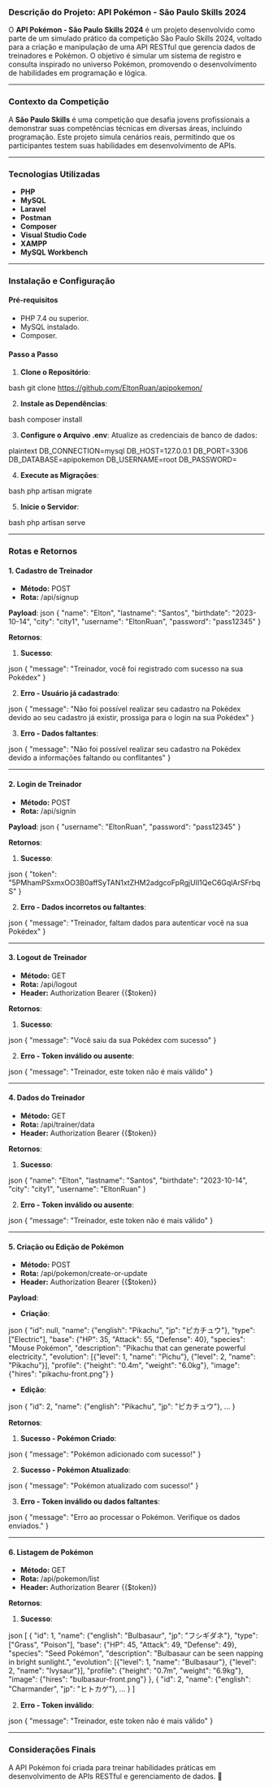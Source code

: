 ### **Descrição do Projeto: API Pokémon - São Paulo Skills 2024**

O **API Pokémon - São Paulo Skills 2024** é um projeto desenvolvido como parte de um simulado prático da competição São Paulo Skills 2024, voltado para a criação e manipulação de uma API RESTful que gerencia dados de treinadores e Pokémon. O objetivo é simular um sistema de registro e consulta inspirado no universo Pokémon, promovendo o desenvolvimento de habilidades em programação e lógica.

---

### **Contexto da Competição**
A **São Paulo Skills** é uma competição que desafia jovens profissionais a demonstrar suas competências técnicas em diversas áreas, incluindo programação. Este projeto simula cenários reais, permitindo que os participantes testem suas habilidades em desenvolvimento de APIs.

---

### **Tecnologias Utilizadas**
- **PHP**  
- **MySQL**  
- **Laravel**  
- **Postman**  
- **Composer**  
- **Visual Studio Code**  
- **XAMPP**  
- **MySQL Workbench**

---

### **Instalação e Configuração**
#### **Pré-requisitos**
- PHP 7.4 ou superior.  
- MySQL instalado.  
- Composer.  

#### **Passo a Passo**
1. **Clone o Repositório**:
   
bash
   git clone https://github.com/EltonRuan/apipokemon/


2. **Instale as Dependências**:
   
bash
   composer install


3. **Configure o Arquivo .env**:
   Atualize as credenciais de banco de dados:
   
plaintext
   DB_CONNECTION=mysql
   DB_HOST=127.0.0.1
   DB_PORT=3306
   DB_DATABASE=apipokemon
   DB_USERNAME=root
   DB_PASSWORD=


4. **Execute as Migrações**:
   
bash
   php artisan migrate


5. **Inicie o Servidor**:
   
bash
   php artisan serve


---

### **Rotas e Retornos**
#### **1. Cadastro de Treinador**
- **Método:** POST  
- **Rota:** /api/signup

**Payload**:
json
{
    "name": "Elton",
    "lastname": "Santos",
    "birthdate": "2023-10-14",
    "city": "city1",
    "username": "EltonRuan",
    "password": "pass12345"
}


**Retornos**:
1. **Sucesso**:
   
json
   {
       "message": "Treinador, você foi registrado com sucesso na sua Pokédex"
   }

2. **Erro - Usuário já cadastrado**:
   
json
   {
       "message": "Não foi possível realizar seu cadastro na Pokédex devido ao seu cadastro já existir, prossiga para o login na sua Pokédex"
   }

3. **Erro - Dados faltantes**:
   
json
   {
       "message": "Não foi possível realizar seu cadastro na Pokédex devido a informações faltando ou conflitantes"
   }


---

#### **2. Login de Treinador**
- **Método:** POST  
- **Rota:** /api/signin

**Payload**:
json
{
    "username": "EltonRuan",
    "password": "pass12345"
}


**Retornos**:
1. **Sucesso**:
   
json
   {
       "token": "5PMhamPSxmxOO3B0affSyTAN1xtZHM2adgcoFpRgjUII1QeC6GqlArSFrbqS"
   }

2. **Erro - Dados incorretos ou faltantes**:
   
json
   {
       "message": "Treinador, faltam dados para autenticar você na sua Pokédex"
   }


---

#### **3. Logout de Treinador**
- **Método:** GET  
- **Rota:** /api/logout  
- **Header:** Authorization Bearer {{$token}}

**Retornos**:
1. **Sucesso**:
   
json
   {
       "message": "Você saiu da sua Pokédex com sucesso"
   }

2. **Erro - Token inválido ou ausente**:
   
json
   {
       "message": "Treinador, este token não é mais válido"
   }


---

#### **4. Dados do Treinador**
- **Método:** GET  
- **Rota:** /api/trainer/data  
- **Header:** Authorization Bearer {{$token}}

**Retornos**:
1. **Sucesso**:
   
json
   {
       "name": "Elton",
       "lastname": "Santos",
       "birthdate": "2023-10-14",
       "city": "city1",
       "username": "EltonRuan"
   }

2. **Erro - Token inválido ou ausente**:
   
json
   {
       "message": "Treinador, este token não é mais válido"
   }


---

#### **5. Criação ou Edição de Pokémon**
- **Método:** POST  
- **Rota:** /api/pokemon/create-or-update  
- **Header:** Authorization Bearer {{$token}}

**Payload**:
- **Criação**:
  
json
  {
      "id": null,
      "name": {"english": "Pikachu", "jp": "ピカチュウ"},
      "type": ["Electric"],
      "base": {"HP": 35, "Attack": 55, "Defense": 40},
      "species": "Mouse Pokémon",
      "description": "Pikachu that can generate powerful electricity.",
      "evolution": [{"level": 1, "name": "Pichu"}, {"level": 2, "name": "Pikachu"}],
      "profile": {"height": "0.4m", "weight": "6.0kg"},
      "image": {"hires": "pikachu-front.png"}
  }

- **Edição**:
  
json
  {
      "id": 2,
      "name": {"english": "Pikachu", "jp": "ピカチュウ"},
      ...
  }


**Retornos**:
1. **Sucesso - Pokémon Criado**:
   
json
   {
       "message": "Pokémon adicionado com sucesso!"
   }

2. **Sucesso - Pokémon Atualizado**:
   
json
   {
       "message": "Pokémon atualizado com sucesso!"
   }

3. **Erro - Token inválido ou dados faltantes**:
   
json
   {
       "message": "Erro ao processar o Pokémon. Verifique os dados enviados."
   }


---

#### **6. Listagem de Pokémon**
- **Método:** GET  
- **Rota:** /api/pokemon/list  
- **Header:** Authorization Bearer {{$token}}

**Retornos**:
1. **Sucesso**:
   
json
   [
       {
           "id": 1,
           "name": {"english": "Bulbasaur", "jp": "フシギダネ"},
           "type": ["Grass", "Poison"],
           "base": {"HP": 45, "Attack": 49, "Defense": 49},
           "species": "Seed Pokémon",
           "description": "Bulbasaur can be seen napping in bright sunlight.",
           "evolution": [{"level": 1, "name": "Bulbasaur"}, {"level": 2, "name": "Ivysaur"}],
           "profile": {"height": "0.7m", "weight": "6.9kg"},
           "image": {"hires": "bulbasaur-front.png"}
       },
       {
           "id": 2,
           "name": {"english": "Charmander", "jp": "ヒトカゲ"},
           ...
       }
   ]

2. **Erro - Token inválido**:
   
json
   {
       "message": "Treinador, este token não é mais válido"
   }


---

### **Considerações Finais**
A API Pokémon foi criada para treinar habilidades práticas em desenvolvimento de APIs RESTful e gerenciamento de dados. 🚀

